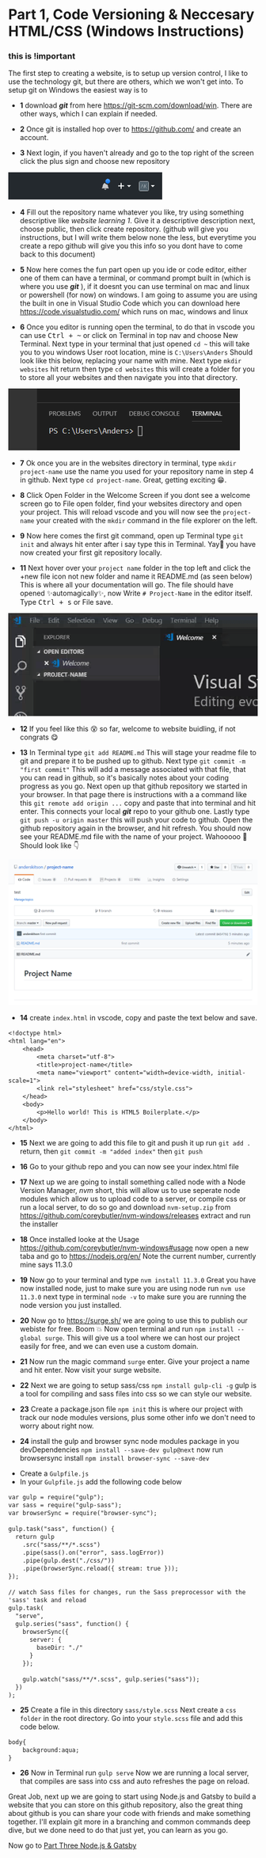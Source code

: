 # Part 1, Code Versioning & Neccesary HTML/CSS (Windows Instructions)
### **this is !important**

The first step to creating a website, is to setup up version control, I like to use the technology git, but there are others, which we won't get into. To setup git on Windows the easiest way is to 

* **1** download ***git*** from here https://git-scm.com/download/win. There are other ways, which I can explain if needed. 
  
* **2** Once git is installed hop over to https://github.com/ and create an account.
  
* **3**  Next login, if you haven't already and go to the top right of the screen click the plus sign and choose new repository

![github-new](images/github-new.png)

* **4** Fill out the repository name whatever you like, try using something descriptive like *website learning 1*. Give it a descriptive description next, choose public, then click create repository. (github will give you instructions, but I will write them below none the less, but everytime you create a repo github will give you this info so you dont have to come back to this document)
  
* **5** Now here comes the fun part open up you ide or code editor, either one of them can have a terminal, or command prompt built in (which is where you use ***git*** ), if it doesnt you can use terminal on mac and linux or powershell (for now) on windows. I am going to assume you are using the built in one in Visual Studio Code which you can download here https://code.visualstudio.com/ which runs on mac, windows and linux
  
* **6** Once you editor is running open the terminal, to do that in vscode you can use <kbd>Ctrl + ~</kbd> or click on Terminal in top nav and choose New Terminal. Next type in your terminal that just opened `cd ~` this will take you to you windows User root location, mine is `C:\Users\Anders` Should look like this below, replacing your name with mine. Next type `mkdir websites` hit return then type `cd websites` this will create a folder for you to store all your websites and then navigate you into that directory.

![github-terminal](images/vscode-terminal.png)

* **7** Ok once you are in the websites directory in terminal, type `mkdir project-name` use the name you used for your repository name in step 4 in github. Next type `cd project-name`. Great, getting exciting :grin:.
  
* **8** Click Open Folder in the Welcome Screen if you dont see a welcome screen go to File open folder, find your websites directory and open your project. This will reload vscode and you will now see the `project-name` your created with the `mkdir` command in the file explorer on the left.
  
* **9** Now here comes the first git command, open up Terminal type `git init` and always hit enter after i say type this in Terminal. Yay:raised_hands: you have now created your first git repository locally. 

*  **11** 
Next hover over your `project name` folder in the top left and click the +new file icon not new folder and name it README.md (as seen below) This is where all your documentation will go. The file should have opened :sparkles:automagically:sparkles:, now Write `# Project-Name` in the editor itself. Type <kbd>Ctrl + s</kbd>  or File save.

![vscode-file](images/vscode-newfile.gif)

* **12** If you feel like this :dizzy_face: so far, welcome to website buidling, if not congrats :yum:
  
* **13** In Terminal type `git add README.md` This will stage your readme file to git and prepare it to be pushed up to github. Next type `git commit -m "first commit"` This will add a message associated with that file, that you can read in github, so it's basically notes about your coding progress as you go. Next open up that github repository we started in your browser. In that page there is instructions with a a command like this `git remote add origin ...` copy and paste that into terminal and hit enter. This connects your local ***git*** repo to your github one. Lastly type `git push -u origin master` this will push your code to github. Open the github repository again in the browser, and hit refresh. You should now see your README.md file with the name of your project. Wahooooo :metal: Should look like :point_down:

![vscode-file](images/github-pushed.png)

* **14** create `index.html` in vscode, copy and paste the text below and save.

```
<!doctype html>
<html lang="en">
    <head>
        <meta charset="utf-8">
        <title>project-name</title>
        <meta name="viewport" content="width=device-width, initial-scale=1">
        <link rel="stylesheet" href="css/style.css">
    </head>
    <body>
        <p>Hello world! This is HTML5 Boilerplate.</p>
    </body>
</html>
```
* **15** Next we are going to add this file to git and push it up run `git add .` return, then `git commit -m "added index"` then `git push`
  
* **16** Go to your github repo and you can now see your index.html file
  
* **17** Next up we are going to install something called node with a Node Version Manager, *nvm* short, this will allow us to use seperate node modules which allow us to upload code to a server, or compile css or run a local server, to do so go and download `nvm-setup.zip` from https://github.com/coreybutler/nvm-windows/releases extract and run the installer

* **18** Once installed looke at the Usage https://github.com/coreybutler/nvm-windows#usage now open a new taba and go to https://nodejs.org/en/ Note the current number, currently mine says 11.3.0
  
* **19** Now go to your terminal and type `nvm install 11.3.0` Great you have now installed node, just to make sure you are using node run `nvm use 11.3.0` next type in terminal `node -v` to make sure you are running the node version you just installed.
  
* **20** Now go to https://surge.sh/ we are going to use this to publish our webiste for free. Boom :boom: Now open terminal and run `npm install --global surge`. This will give us a tool where we can host our project easily for free, and we can even use a custom domain.
  
* **21** Now run the magic command `surge` enter. Give your project a name and hit enter. Now visit your surge website.
  
* **22** Next we are going to setup sass/css `npm install gulp-cli -g` gulp is a tool for compiling and sass files into css so we can style our website.
  
* **23** Create a package.json file `npm init` this is where our project with track our node modules versions, plus some other info we don't need to worry about right now.
  
* **24** install the gulp and browser sync node modules package in you devDependencies `npm install --save-dev gulp@next` now run browsersync install `npm install browser-sync --save-dev`
- Create a `Gulpfile.js`
- In your `Gulpfile.js` add the following code below

```
var gulp = require("gulp");
var sass = require("gulp-sass");
var browserSync = require("browser-sync");

gulp.task("sass", function() {
  return gulp
    .src("sass/**/*.scss")
    .pipe(sass().on("error", sass.logError))
    .pipe(gulp.dest("./css/"))
    .pipe(browserSync.reload({ stream: true }));
});

// watch Sass files for changes, run the Sass preprocessor with the 'sass' task and reload
gulp.task(
  "serve",
  gulp.series("sass", function() {
    browserSync({
      server: {
        baseDir: "./"
      }
    });

    gulp.watch("sass/**/*.scss", gulp.series("sass"));
  })
);

```

* **25** Create a file in this directory `sass/style.scss` Next create a `css folder` in the root directory. Go into your `style.scss` file and add this code below.

```
body{
    background:aqua;
}
```
* **26** Now in Terminal run `gulp serve` Now we are running a local server, that compiles are sass into css and auto refreshes the page on reload.

Great Job, next up we are going to start using Node.js and Gatsby to build a website that you can store on this github repository, also the great thing about github is you can share your code with friends and make something together. I'll explain git more in a branching and common commands deep dive, but we done need to do that just yet, you can learn as you go. 

Now go to [Part Three Node.js & Gatsby](../Part-3(Windows)/README.md)




